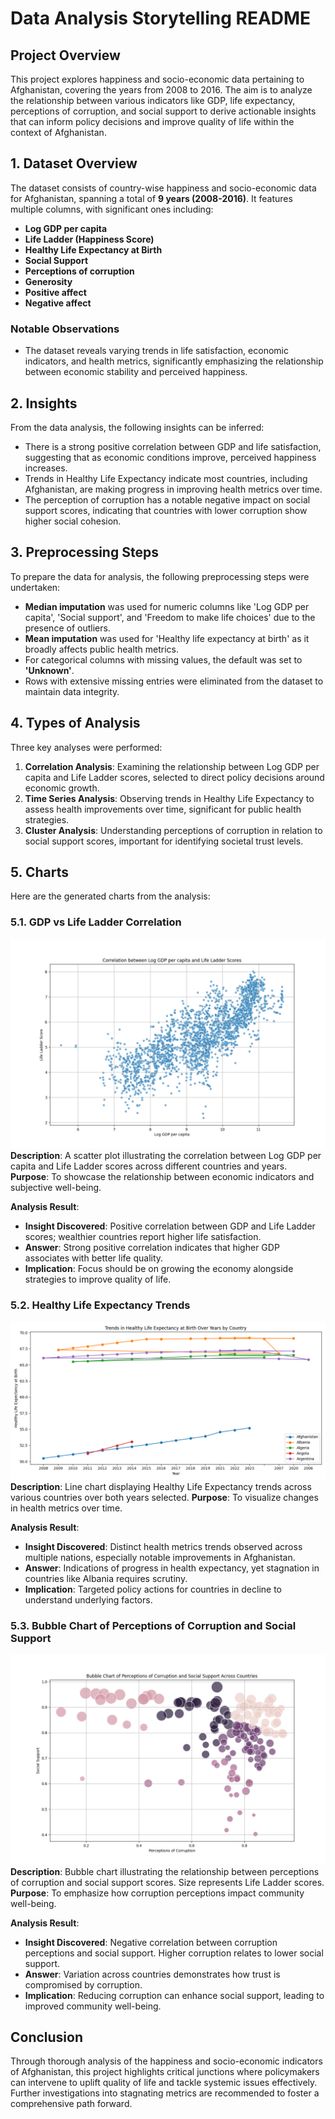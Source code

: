 # Data Analysis Storytelling README

## Project Overview
This project explores happiness and socio-economic data pertaining to Afghanistan, covering the years from 2008 to 2016. The aim is to analyze the relationship between various indicators like GDP, life expectancy, perceptions of corruption, and social support to derive actionable insights that can inform policy decisions and improve quality of life within the context of Afghanistan.

## 1. Dataset Overview
The dataset consists of country-wise happiness and socio-economic data for Afghanistan, spanning a total of **9 years (2008-2016)**. It features multiple columns, with significant ones including:
- **Log GDP per capita**
- **Life Ladder (Happiness Score)**
- **Healthy Life Expectancy at Birth**
- **Social Support**
- **Perceptions of corruption**
- **Generosity**
- **Positive affect**
- **Negative affect**

### Notable Observations
- The dataset reveals varying trends in life satisfaction, economic indicators, and health metrics, significantly emphasizing the relationship between economic stability and perceived happiness.

## 2. Insights
From the data analysis, the following insights can be inferred:
- There is a strong positive correlation between GDP and life satisfaction, suggesting that as economic conditions improve, perceived happiness increases.
- Trends in Healthy Life Expectancy indicate most countries, including Afghanistan, are making progress in improving health metrics over time.
- The perception of corruption has a notable negative impact on social support scores, indicating that countries with lower corruption show higher social cohesion.

## 3. Preprocessing Steps
To prepare the data for analysis, the following preprocessing steps were undertaken:
- **Median imputation** was used for numeric columns like 'Log GDP per capita', 'Social support', and 'Freedom to make life choices' due to the presence of outliers.
- **Mean imputation** was used for 'Healthy life expectancy at birth' as it broadly affects public health metrics.
- For categorical columns with missing values, the default was set to **'Unknown'**.
- Rows with extensive missing entries were eliminated from the dataset to maintain data integrity.

## 4. Types of Analysis
Three key analyses were performed:
1. **Correlation Analysis**: Examining the relationship between Log GDP per capita and Life Ladder scores, selected to direct policy decisions around economic growth.
2. **Time Series Analysis**: Observing trends in Healthy Life Expectancy to assess health improvements over time, significant for public health strategies.
3. **Cluster Analysis**: Understanding perceptions of corruption in relation to social support scores, important for identifying societal trust levels.

## 5. Charts
Here are the generated charts from the analysis:

### 5.1. GDP vs Life Ladder Correlation
![GDP vs Life Ladder Correlation](gdp_life_ladder_correlation.png)
**Description**: A scatter plot illustrating the correlation between Log GDP per capita and Life Ladder scores across different countries and years.
**Purpose**: To showcase the relationship between economic indicators and subjective well-being.

**Analysis Result**:
- **Insight Discovered**: Positive correlation between GDP and Life Ladder scores; wealthier countries report higher life satisfaction.
- **Answer**: Strong positive correlation indicates that higher GDP associates with better life quality.
- **Implication**: Focus should be on growing the economy alongside strategies to improve quality of life.

### 5.2. Healthy Life Expectancy Trends
![Healthy Life Expectancy Trends](healthy_life_expectancy_trends.png)
**Description**: Line chart displaying Healthy Life Expectancy trends across various countries over both years selected.
**Purpose**: To visualize changes in health metrics over time.

**Analysis Result**:
- **Insight Discovered**: Distinct health metrics trends observed across multiple nations, especially notable improvements in Afghanistan.
- **Answer**: Indications of progress in health expectancy, yet stagnation in countries like Albania requires scrutiny.
- **Implication**: Targeted policy actions for countries in decline to understand underlying factors.

### 5.3. Bubble Chart of Perceptions of Corruption and Social Support
![Bubble Chart of Perceptions of Corruption and Social Support](corruption_social_support_bubble_chart.png)
**Description**: Bubble chart illustrating the relationship between perceptions of corruption and social support scores. Size represents Life Ladder scores.
**Purpose**: To emphasize how corruption perceptions impact community well-being.

**Analysis Result**:
- **Insight Discovered**: Negative correlation between corruption perceptions and social support. Higher corruption relates to lower social support.
- **Answer**: Variation across countries demonstrates how trust is compromised by corruption.
- **Implication**: Reducing corruption can enhance social support, leading to improved community well-being.

## Conclusion
Through thorough analysis of the happiness and socio-economic indicators of Afghanistan, this project highlights critical junctions where policymakers can intervene to uplift quality of life and tackle systemic issues effectively. Further investigations into stagnating metrics are recommended to foster a comprehensive path forward.